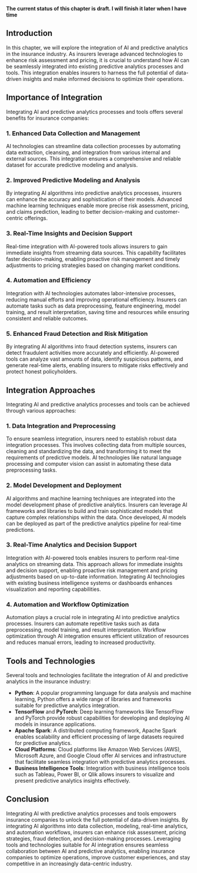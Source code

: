**The current status of this chapter is draft. I will finish it later when I have time**

Introduction
------------

In this chapter, we will explore the integration of AI and predictive analytics in the insurance industry. As insurers leverage advanced technologies to enhance risk assessment and pricing, it is crucial to understand how AI can be seamlessly integrated into existing predictive analytics processes and tools. This integration enables insurers to harness the full potential of data-driven insights and make informed decisions to optimize their operations.

Importance of Integration
-------------------------

Integrating AI and predictive analytics processes and tools offers several benefits for insurance companies:

### 1. Enhanced Data Collection and Management

AI technologies can streamline data collection processes by automating data extraction, cleansing, and integration from various internal and external sources. This integration ensures a comprehensive and reliable dataset for accurate predictive modeling and analysis.

### 2. Improved Predictive Modeling and Analysis

By integrating AI algorithms into predictive analytics processes, insurers can enhance the accuracy and sophistication of their models. Advanced machine learning techniques enable more precise risk assessment, pricing, and claims prediction, leading to better decision-making and customer-centric offerings.

### 3. Real-Time Insights and Decision Support

Real-time integration with AI-powered tools allows insurers to gain immediate insights from streaming data sources. This capability facilitates faster decision-making, enabling proactive risk management and timely adjustments to pricing strategies based on changing market conditions.

### 4. Automation and Efficiency

Integration with AI technologies automates labor-intensive processes, reducing manual efforts and improving operational efficiency. Insurers can automate tasks such as data preprocessing, feature engineering, model training, and result interpretation, saving time and resources while ensuring consistent and reliable outcomes.

### 5. Enhanced Fraud Detection and Risk Mitigation

By integrating AI algorithms into fraud detection systems, insurers can detect fraudulent activities more accurately and efficiently. AI-powered tools can analyze vast amounts of data, identify suspicious patterns, and generate real-time alerts, enabling insurers to mitigate risks effectively and protect honest policyholders.

Integration Approaches
----------------------

Integrating AI and predictive analytics processes and tools can be achieved through various approaches:

### 1. Data Integration and Preprocessing

To ensure seamless integration, insurers need to establish robust data integration processes. This involves collecting data from multiple sources, cleaning and standardizing the data, and transforming it to meet the requirements of predictive models. AI technologies like natural language processing and computer vision can assist in automating these data preprocessing tasks.

### 2. Model Development and Deployment

AI algorithms and machine learning techniques are integrated into the model development phase of predictive analytics. Insurers can leverage AI frameworks and libraries to build and train sophisticated models that capture complex relationships within the data. Once developed, AI models can be deployed as part of the predictive analytics pipeline for real-time predictions.

### 3. Real-Time Analytics and Decision Support

Integration with AI-powered tools enables insurers to perform real-time analytics on streaming data. This approach allows for immediate insights and decision support, enabling proactive risk management and pricing adjustments based on up-to-date information. Integrating AI technologies with existing business intelligence systems or dashboards enhances visualization and reporting capabilities.

### 4. Automation and Workflow Optimization

Automation plays a crucial role in integrating AI into predictive analytics processes. Insurers can automate repetitive tasks such as data preprocessing, model training, and result interpretation. Workflow optimization through AI integration ensures efficient utilization of resources and reduces manual errors, leading to increased productivity.

Tools and Technologies
----------------------

Several tools and technologies facilitate the integration of AI and predictive analytics in the insurance industry:

* **Python**: A popular programming language for data analysis and machine learning, Python offers a wide range of libraries and frameworks suitable for predictive analytics integration.
* **TensorFlow** and **PyTorch**: Deep learning frameworks like TensorFlow and PyTorch provide robust capabilities for developing and deploying AI models in insurance applications.
* **Apache Spark**: A distributed computing framework, Apache Spark enables scalability and efficient processing of large datasets required for predictive analytics.
* **Cloud Platforms**: Cloud platforms like Amazon Web Services (AWS), Microsoft Azure, and Google Cloud offer AI services and infrastructure that facilitate seamless integration with predictive analytics processes.
* **Business Intelligence Tools**: Integration with business intelligence tools such as Tableau, Power BI, or Qlik allows insurers to visualize and present predictive analytics insights effectively.

Conclusion
----------

Integrating AI with predictive analytics processes and tools empowers insurance companies to unlock the full potential of data-driven insights. By integrating AI algorithms into data collection, modeling, real-time analytics, and automation workflows, insurers can enhance risk assessment, pricing strategies, fraud detection, and decision-making processes. Leveraging tools and technologies suitable for AI integration ensures seamless collaboration between AI and predictive analytics, enabling insurance companies to optimize operations, improve customer experiences, and stay competitive in an increasingly data-centric industry.
